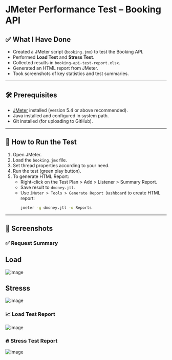 
# JMeter Performance Test – Booking API

## ✅ What I Have Done

- Created a JMeter script (`booking.jmx`) to test the Booking API.
- Performed **Load Test** and **Stress Test**.
- Collected results in `booking-api-test-report.xlsx`.
- Generated an HTML report from JMeter.
- Took screenshots of key statistics and test summaries.

---

## 🛠 Prerequisites

- [JMeter](https://jmeter.apache.org/) installed (version 5.4 or above recommended).
- Java installed and configured in system path.
- Git installed (for uploading to GitHub).

---

## 🚀 How to Run the Test

1. Open JMeter.
2. Load the `booking.jmx` file.
3. Set thread properties according to your need.
4. Run the test (green play button).
5. To generate HTML Report:
   - Right-click on the Test Plan > Add > Listener > Summary Report.
   - Save result to `dmoney.jtl`.
   - Use `JMeter > Tools > Generate Report Dashboard` to create HTML report:
     ```bash
     jmeter -g dmoney.jtl -o Reports
     ```

---

## 📸 Screenshots
### ✅ Request Summary
## Load
![image](https://github.com/user-attachments/assets/afaf88e1-0f39-4ee7-a275-3b01e8ed25a7)

## Stresss
![image](https://github.com/user-attachments/assets/ea9818b3-21c6-4e80-9641-48273b1c3ffe)

### 📈 Load Test Report
![image](https://github.com/user-attachments/assets/70a754be-130b-46a8-adf5-245fcbc8d93c) 

### 🔥 Stress Test Report
![image](https://github.com/user-attachments/assets/8a72a8ca-0e26-4276-85eb-9574691b103c)
